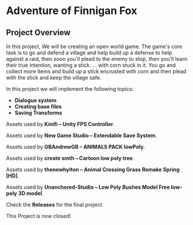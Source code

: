 # Adventure of Finnigan Fox

## Project Overview
In this project, We will be creating an open world game. The game's core task is to go and defend a village and help build up a defense to help against a raid, then soon you'll plead to the enemy to stop, then you'll learn their true intention, wanting a stick. . . with corn stuck in it. You go and collect more items and build up a stick encrusted with corn and then plead with the stick and keep the village safe.

In this project we will implement the following topics:
- **Dialogue system**
- **Creating base files**
- **Saving Transforms**


Assets used by **Kinifi – Unity FPS Controller**.

Assets used by **New Game Studio – Extendable Save System**.

Assets used by **GBAndrewGB – ANIMALS PACK lowPoly**.

Assets used by **create smth – Cartoon low poly tree**.

Assets used by **thenewhylton – Animal Crossing Grass Remake Spring [HD]**.

Assets used by **Unanchored-Studio – Low Poly Bushes Model Free low-poly 3D model**.


Check the **Releases** for the final project.

This Project is now closed!

